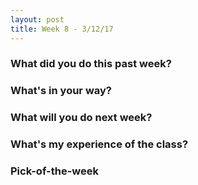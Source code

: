 ```yaml
---
layout: post
title: Week 8 - 3/12/17
---
```


### What did you do this past week?

### What's in your way?

### What will you do next week?

### What's my experience of the class?

### Pick-of-the-week

